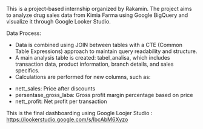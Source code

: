This is a project-based internship organized by Rakamin. The project aims to analyze drug sales data from Kimia Farma using Google BigQuery and visualize it through Google Looker Studio.

Data Process:
- Data is combined using JOIN between tables with a CTE (Common Table Expressions) approach to maintain query readability and structure.
- A main analysis table is created: tabel_analisa, which includes transaction data, product information, branch details, and sales specifics.
- Calculations are performed for new columns, such as:
* nett_sales: Price after discounts
* persentase_gross_laba: Gross profit margin percentage based on price
* nett_profit: Net profit per transaction

This is the final dashboarding using Google Loojer Studio : https://lookerstudio.google.com/s/lbcAbM6Xyzo 

